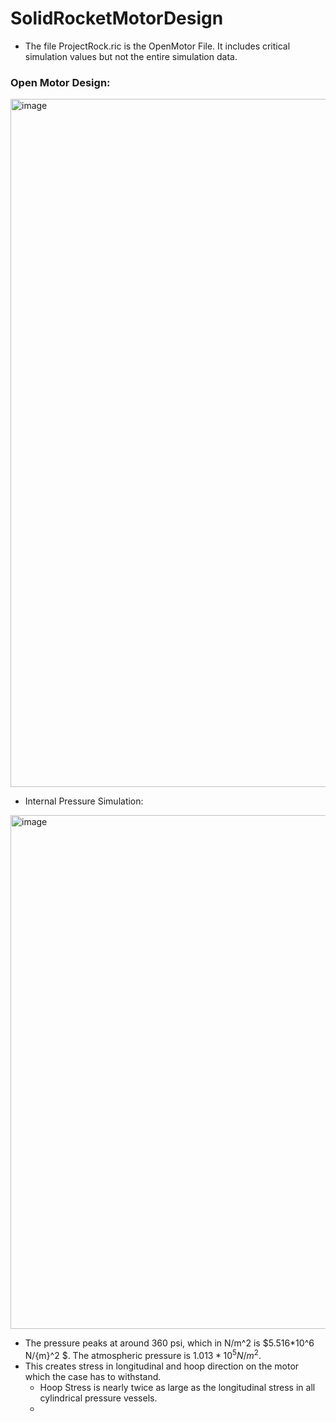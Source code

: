 # SolidRocketMotorDesign

- The file ProjectRock.ric is the OpenMotor File. It includes critical simulation values but not the entire simulation data.
### Open Motor Design:
<img width="1101" alt="image" src="https://github.com/user-attachments/assets/f8aad005-85ff-464d-8616-c96fb593d802">

- Internal Pressure Simulation:
<img width="822" alt="image" src="https://github.com/user-attachments/assets/7d0c0f03-4899-42ae-b5a4-44228dd83c28">

- The pressure peaks at around 360 psi, which in N/m^2 is $5.516*10^6 N/{m}^2 $. The atmospheric pressure is $1.013*10^5 N/{m}^2$.
- This creates stress in longitudinal and hoop direction on the motor which the case has to withstand.
  - Hoop Stress is nearly twice as large as the longitudinal stress in all cylindrical pressure vessels.
  - 
